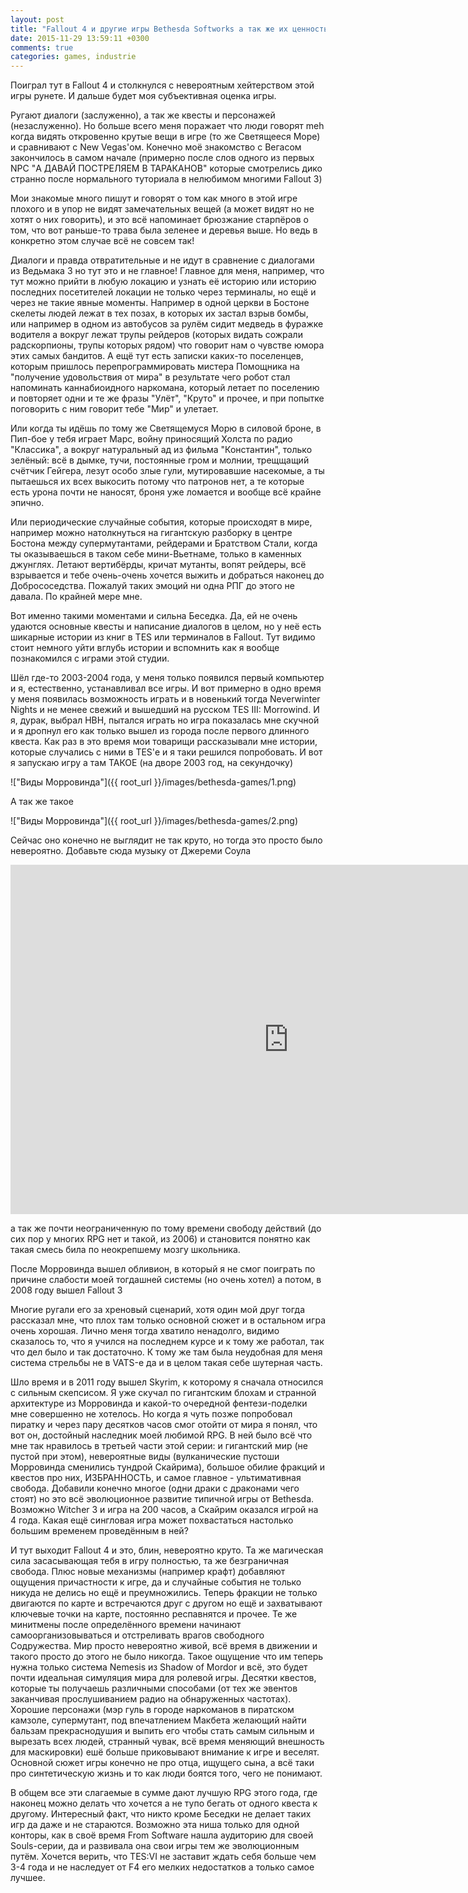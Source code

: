 ```yaml
---
layout: post
title: "Fallout 4 и другие игры Bethesda Softworks а так же их ценность для индустрии"
date: 2015-11-29 13:59:11 +0300
comments: true
categories: games, industrie
---
```


Поиграл тут в Fallout 4 и столкнулся с невероятным хейтерством этой игры рунете. И дальше будет моя субъективная оценка игры.

<!--more-->

Ругают диалоги (заслуженно), а так же квесты и персонажей (незаслуженно). Но больше всего меня поражает что люди говорят meh когда видять откровенно крутые вещи в игре (то же Светящееся Море) и сравнивают с New Vegas'ом. Конечно моё знакомство с Вегасом закончилось в самом начале (примерно после слов одного из первых NPC "А ДАВАЙ ПОСТРЕЛЯЕМ В ТАРАКАНОВ" которые смотрелись дико странно после нормального туториала в нелюбимом многими Fallout 3)

Мои знакомые много пишут и говорят о том как много в этой игре плохого и в упор не видят замечательных вещей (а может видят но не хотят о них говорить), и это всё напоминает брюзжание старпёров о том, что вот раньше-то трава была зеленее и деревья выше. Но ведь в конкретно этом случае всё не совсем так!

Диалоги и правда отвратительные и не идут в сравнение с диалогами из Ведьмака 3 но тут это и не главное! Главное для меня, например, что тут можно прийти в любую локацию и узнать её историю или историю последних посетителей локации не только через терминалы, но ещё и через не такие явные моменты. Например в одной церкви в Бостоне скелеты людей лежат в тех позах, в которых их застал взрыв бомбы, или например в одном из автобусов за рулём сидит медведь в фуражке водителя а вокруг лежат трупы рейдеров (которых видать сожрали радскорпионы, трупы которых рядом) что говорит нам о чувстве юмора этих самых бандитов. А ещё тут есть записки каких-то поселенцев, которым пришлось перепрограммировать мистера Помощника на "получение удовольствия от мира" в результате чего робот стал напоминать каннабиоидного наркомана, который летает по поселению и повторяет одни и те же фразы "Улёт", "Круто" и прочее, и при попытке поговорить с ним говорит тебе "Мир" и улетает.

Или когда ты идёшь по тому же Светящемуся Морю в силовой броне, в Пип-бое у тебя играет Марс, войну приносящий Холста по радио "Классика", а вокруг натуральный ад из фильма "Константин", только зелёный: всё в дымке, тучи, постоянные гром и молнии, трещщащий счётчик Гейгера, лезут особо злые гули, мутировавшие насекомые, а ты пытаешься их всех выкосить потому что патронов нет, а те которые есть урона почти не наносят, броня уже ломается и вообще всё крайне эпично.

Или периодические случайные события, которые происходят в мире, например можно натолкнуться на гигантскую разборку в центре Бостона между супермутантами, рейдерами и Братством Стали, когда ты оказываешься в таком себе мини-Вьетнаме, только в каменных джунглях. Летают вертибёрды, кричат мутанты, вопят рейдеры, всё взрывается и тебе очень-очень хочется выжить и добраться наконец до Добрососедства. Пожалуй таких эмоций ни одна РПГ до этого не давала. По крайней мере мне.

Вот именно такими моментами и сильна Беседка. Да, ей не очень удаются основные квесты и написание диалогов в целом, но у неё есть шикарные истории из книг в TES или терминалов в Fallout. Тут видимо стоит немного уйти вглубь истории и вспомнить как я вообще познакомился с играми этой студии.

Шёл где-то 2003-2004 года, у меня только появился первый компьютер и я, естественно, устанавливал все игры. И вот примерно в одно время у меня появилась возможность играть и в новенький тогда Neverwinter Nights и не менее свежий и вышедший на русском TES III: Morrowind. И я, дурак, выбрал НВН, пытался играть но игра показалась мне скучной и я дропнул его как только вышел из города после первого длинного квеста. Как раз в это время мои товарищи рассказывали мне истории, которые случались с ними в TES'е и я таки решился попробовать. И вот я запускаю игру а там ТАКОЕ (на дворе 2003 год, на секундочку)

!["Виды Морровинда"]({{ root_url }}/images/bethesda-games/1.png)

А так же такое

!["Виды Морровинда"]({{ root_url }}/images/bethesda-games/2.png)

Сейчас оно конечно не выглядит не так круто, но тогда это просто было невероятно. Добавьте сюда музыку от Джереми Соула

<iframe width="889" height="559" src="https://www.youtube.com/embed/xULTMMgwLuo" frameborder="0" allowfullscreen></iframe>

а так же почти неограниченную по тому времени свободу действий (до сих пор у многих RPG нет и такой, из 2006) и становится понятно как такая смесь била по неокрепшему мозгу школьника.

После Морровинда вышел обливион, в который я не смог поиграть по причине слабости моей тогдашней системы (но очень хотел) а потом, в 2008 году вышел Fallout 3

Многие ругали его за хреновый сценарий, хотя один мой друг тогда рассказал мне, что плох там только основной сюжет и в остальном игра очень хорошая. Лично меня тогда хватило ненадолго, видимо сказалось то, что я учился на последнем курсе и к тому же работал, так что дел было и так достаточно. К тому же там была неудобная для меня система стрельбы не в VATS-е да и в целом такая себе шутерная часть.

Шло время и в 2011 году вышел Skyrim, к которому я сначала относился с сильным скепсисом. Я уже скучал по гигантским блохам и странной архитектуре из Морровинда и какой-то очередной фентези-поделки мне совершенно не хотелось. Но когда я чуть позже попробовал пиратку и через пару десятков часов смог отойти от мира я понял, что вот он, достойный наследник моей любимой RPG. В ней было всё что мне так нравилось в третьей части этой серии: и гигантский мир (не пустой при этом), невероятные виды (вулканические пустоши Морровинда сменились тундрой Скайрима), большое обилие фракций и квестов про них, ИЗБРАННОСТЬ, и самое главное - ультимативная свобода. Добавили конечно многое (одни драки с драконами чего стоят) но это всё эволюционное развитие типичной игры от Bethesda. Возможно Witcher 3 и игра на 200 часов, а Скайрим оказался игрой на 4 года. Какая ещё сингловая игра может похвастаться настолько большим временем проведённым в ней?

И тут выходит Fallout 4 и это, блин, невероятно круто. Та же магическая сила засасывающая тебя в игру полностью, та же безграничная свобода. Плюс новые механизмы (например крафт) добавляют ощущения причастности к игре, да и случайные события не только никуда не делись но ещё и преумножились. Теперь фракции не только двигаются по карте и встречаются друг с другом но ещё и захватывают ключевые точки на карте, постоянно респавнятся и прочее. Те же минитмены после определённого времени начинают самоорганизовываться и отстреливать врагов свободного Содружества. Мир просто невероятно живой, всё время в движении и такого просто до этого не было никогда. Такое ощущение что им теперь нужна только система Nemesis из Shadow of Mordor и всё, это будет почти идеальная симуляция мира для ролевой игры. Десятки квестов, которые ты получаешь различными способами (от тех же эвентов заканчивая прослушиванием радио на обнаруженных частотах). Хорошие персонажи (мэр гуль в городе наркоманов в пиратском камзоле, супермутант, под впечатлением Макбета желающий найти бальзам прекраснодушия и выпить его чтобы стать самым сильным и вырезать всех людей, странный чувак, всё время меняющий внешность для маскировки) ешё больше приковывают внимание к игре и веселят. Основной сюжет игры конечно не про отца, ищущего сына, а всё таки про синтетическую жизнь и то как люди боятся того, чего не понимают.

В общем все эти слагаемые в сумме дают лучшую RPG этого года, где наконец можно делать что хочется а не тупо бегать от одного квеста к другому. Интересный факт, что никто кроме Беседки не делает таких игр да даже и не стараются. Возможно эта ниша только для одной конторы, как в своё время From Software нашла аудиторию для своей Souls-серии, да и развивала она свои игры тем же эволюционным путём. Хочется верить, что TES:VI не заставит ждать себя больше чем 3-4 года и не наследует от F4 его мелких недостатков а только самое лучшее.